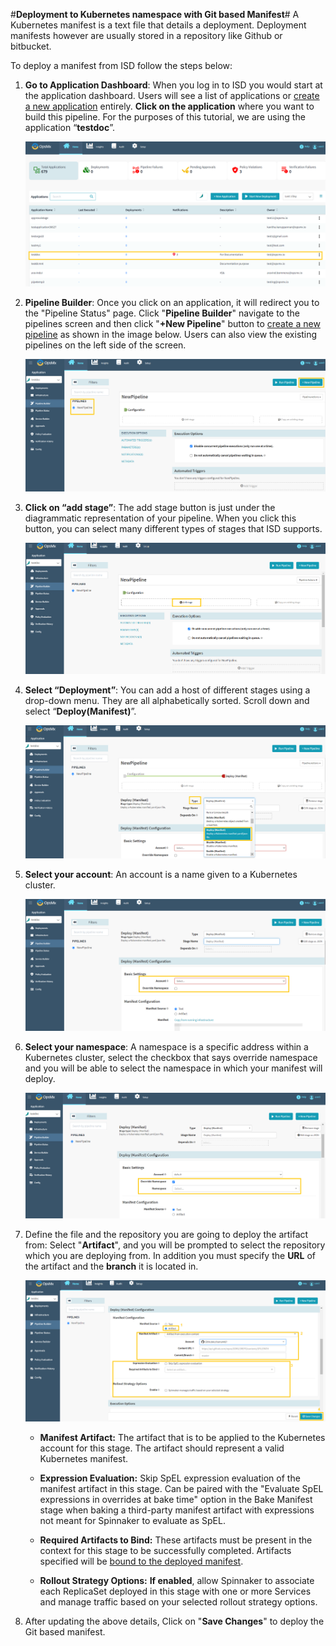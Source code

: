 #**Deployment to Kubernetes namespace with Git based Manifest**#
A Kubernetes manifest is a text file that details a deployment. Deployment manifests however are usually 
stored in a repository like Github or bitbucket.

To deploy a manifest from ISD follow the steps below:


1. **Go to Application Dashboard**: When you log in to ISD you would start at the application dashboard. 
Users will see a list of applications or [create a new application](https://docs.opsmx.com/user-guide/manage-application/create-an-application) entirely. 
**Click on the application** where you want to build this pipeline. For the purposes of this tutorial, we are using the application “**testdoc**”.

	![Deployment_to_kubernetes1](./Deployment_to_kubernetes1.png)

2. **Pipeline Builder**: Once you click on an application, it will redirect you to the "Pipeline Status" page. 
Click "**Pipeline Builder**" navigate to the pipelines screen and then click "**+New Pipeline**" button 
to [create a new pipeline](https://docs.opsmx.com/user-guide/manage-pipelines/create-a-pipeline) as shown in the image below. 
Users can also view the existing pipelines on the left side of the screen.

	![Deployment_to_kubernetes2](./Deployment_to_kubernetes2.png)

3. **Click on “add stage”**: The add stage button is just under the diagrammatic representation of your pipeline. When you click this button, you can select many different types of stages that ISD supports.

	![Deployment_to_kubernetes3](./Deployment_to_kubernetes3.png)

4. **Select “Deployment”**: You can add a host of different stages using a drop-down menu. They are all alphabetically sorted. Scroll down and select “**Deploy(Manifest)**”.

	![Deployment_to_kubernetes4](./Deployment_to_kubernetes4.png)

5. **Select your account**: An account is a name given to a Kubernetes cluster.

	![Deployment_to_kubernetes5](./Deployment_to_kubernetes5.png)

6. **Select your namespace**: A namespace is a specific address within a Kubernetes cluster, select the checkbox that says override namespace and you will be able to select the namespace in which your manifest will deploy.

	![Deployment_to_kubernetes6](./Deployment_to_kubernetes6.png)

7. Define the file and the repository you are going to deploy the artifact from: Select "**Artifact**", and you will be prompted to select the repository which you are deploying from. 
In addition you must specify the **URL** of the artifact and the **branch** it is located in.

	![Deployment_to_kubernetes_gitbased](./Deployment_to_kubernetes_gitbased.png)

	* **Manifest Artifact:** The artifact that is to be applied to the Kubernetes account for this stage. The artifact should represent a valid Kubernetes manifest.

	* **Expression Evaluation:** Skip SpEL expression evaluation of the manifest artifact in this stage. Can be paired with the "Evaluate SpEL expressions in overrides at bake time" option in the Bake Manifest stage when baking a third-party manifest artifact with expressions not meant for Spinnaker to evaluate as SpEL.

	* **Required Artifacts to Bind:** These artifacts must be present in the context for this stage to be successfully completed. Artifacts specified will be [bound to the deployed manifest](https://spinnaker.io/docs/reference/artifacts-legacy/in-kubernetes-v2/#binding-artifacts-in-manifests).

	* **Rollout Strategy Options:** **If enabled**, allow Spinnaker to associate each ReplicaSet deployed in this stage with one or more Services and manage traffic based on your selected rollout strategy options.

8. After updating the above details, Click on "**Save Changes**" to deploy the Git based manifest.
 





